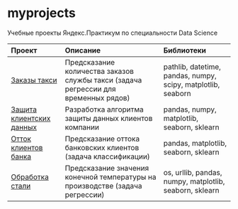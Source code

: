 # myprojects

Учебные проекты Яндекс.Практикум по специальности Data Science

| Проект              | Описание           | Библиотеки                     |
| :-------------------- | :------------------------------------------------- |:---------------------------|
| [Заказы такси](https://github.com/borisgurevich/myprojects/tree/main/telecom_SDA_EDA) | Предсказание количества заказов службы такси (задача регрессии для временных рядов) | pathlib, datetime, pandas, numpy, scipy, matplotlib, seaborn |
| [Защита клиентских данных](https://github.com/borisgurevich/myprojects/tree/main/telecom_classification) | Разработка алгоритма защиты данных клиентов компании | pandas, numpy, matplotlib, seaborn, sklearn |
| [Отток клиентов банка](https://github.com/borisgurevich/myprojects/tree/main/bank_churn_classification) | Предсказание оттока банковских клиентов (задача классификации) | pandas, matplotlib, seaborn, sklearn |
| [Обработка стали](https://github.com/borisgurevich/myprojects/tree/main/petroleum_regression)| Предсказание значения конечной температуры на производстве (задача регрессии) | os, urllib, pandas, numpy, matplotlib, seaborn, sklearn|
